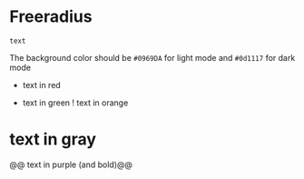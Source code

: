 # Freeradius

<code style="color : name_color">text</code>

The background color should be `#0969DA` for light mode and `#0d1117` for dark mode


- text in red
+ text in green
! text in orange
# text in gray
@@ text in purple (and bold)@@
